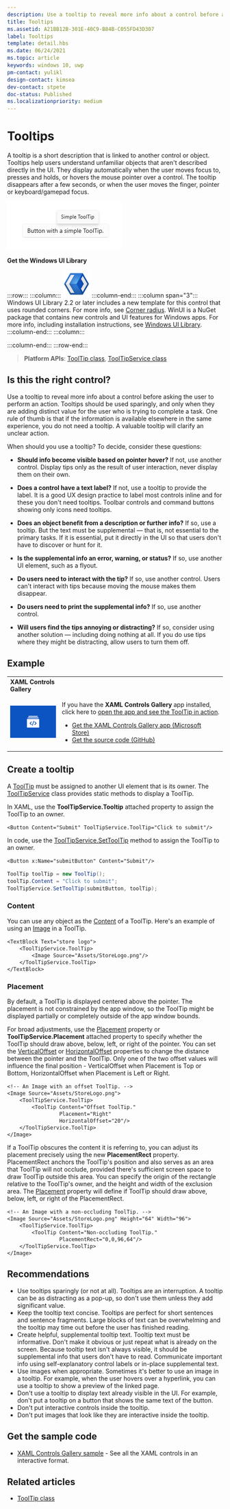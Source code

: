 ```yaml
---
description: Use a tooltip to reveal more info about a control before asking the user to perform an action.
title: Tooltips
ms.assetid: A21BB12B-301E-40C9-B84B-C055FD43D307
label: Tooltips
template: detail.hbs
ms.date: 06/24/2021
ms.topic: article
keywords: windows 10, uwp
pm-contact: yulikl
design-contact: kimsea
dev-contact: stpete
doc-status: Published
ms.localizationpriority: medium
---
```

# Tooltips

A tooltip is a short description that is linked to another control or object. Tooltips help users understand unfamiliar objects that aren't described directly in the UI. They display automatically when the user moves focus to, presses and holds, or hovers the mouse pointer over a control. The tooltip disappears after a few seconds, or when the user moves the finger, pointer or keyboard/gamepad focus.

![A tooltip](images/controls/tool-tip.png)

**Get the Windows UI Library**

:::row:::
   :::column:::
      ![WinUI logo](images/winui-logo-64x64.png)
   :::column-end:::
   :::column span="3":::
      Windows UI Library 2.2 or later includes a new template for this control that uses rounded corners. For more info, see [Corner radius](../style/rounded-corner.md). WinUI is a NuGet package that contains new controls and UI features for Windows apps. For more info, including installation instructions, see [Windows UI Library](/uwp/toolkits/winui/).
   :::column-end:::
   :::column:::

   :::column-end:::
:::row-end:::

> **Platform APIs**: [ToolTip class](/uwp/api/Windows.UI.Xaml.Controls.ToolTip), [ToolTipService class](/uwp/api/windows.ui.xaml.controls.tooltipservice)

## Is this the right control?

Use a tooltip to reveal more info about a control before asking the user to perform an action. Tooltips should be used sparingly, and only when they are adding distinct value for the user who is trying to complete a task. One rule of thumb is that if the information is available elsewhere in the same experience, you do not need a tooltip. A valuable tooltip will clarify an unclear action.

When should you use a tooltip? To decide, consider these questions:

- **Should info become visible based on pointer hover?**
    If not, use another control. Display tips only as the result of user interaction, never display them on their own.

- **Does a control have a text label?**
    If not, use a tooltip to provide the label. It is a good UX design practice to label most controls inline and for these you don't need tooltips. Toolbar controls and command buttons showing only icons need tooltips.

- **Does an object benefit from a description or further info?**
    If so, use a tooltip. But the text must be supplemental — that is, not essential to the primary tasks. If it is essential, put it directly in the UI so that users don't have to discover or hunt for it.

- **Is the supplemental info an error, warning, or status?**
    If so, use another UI element, such as a flyout.

- **Do users need to interact with the tip?**
    If so, use another control. Users can't interact with tips because moving the mouse makes them disappear.

- **Do users need to print the supplemental info?**
    If so, use another control.

- **Will users find the tips annoying or distracting?**
    If so, consider using another solution — including doing nothing at all. If you do use tips where they might be distracting, allow users to turn them off.

## Example

<table>
<th align="left">XAML Controls Gallery<th>
<tr>
<td><img src="images/xaml-controls-gallery-app-icon-sm.png" alt="XAML controls gallery"></img></td>
<td>
    <p>If you have the <strong>XAML Controls Gallery</strong> app installed, click here to <a href="xamlcontrolsgallery:/item/ToolTip">open the app and see the ToolTip in action</a>.</p>
    <ul>
    <li><a href="https://www.microsoft.com/store/productId/9MSVH128X2ZT">Get the XAML Controls Gallery app (Microsoft Store)</a></li>
    <li><a href="https://github.com/Microsoft/Xaml-Controls-Gallery">Get the source code (GitHub)</a></li>
    </ul>
</td>
</tr>
</table>

## Create a tooltip

A [ToolTip](/uwp/api/Windows.UI.Xaml.Controls.ToolTip) must be assigned to another UI element that is its owner. The [ToolTipService](/uwp/api/windows.ui.xaml.controls.tooltipservice) class provides static methods to display a ToolTip.

In XAML, use the **ToolTipService.Tooltip** attached property to assign the ToolTip to an owner.

```xaml
<Button Content="Submit" ToolTipService.ToolTip="Click to submit"/>
```

In code, use the [ToolTipService.SetToolTip](/uwp/api/windows.ui.xaml.controls.tooltipservice.settooltip) method to assign the ToolTip to an owner.

```xaml
<Button x:Name="submitButton" Content="Submit"/>
```

```csharp
ToolTip toolTip = new ToolTip();
toolTip.Content = "Click to submit";
ToolTipService.SetToolTip(submitButton, toolTip);
```

### Content

You can use any object as the [Content](/uwp/api/windows.ui.xaml.controls.contentcontrol.content) of a ToolTip. Here's an example of using an [Image](/uwp/api/windows.ui.xaml.controls.image) in a ToolTip.

```xaml
<TextBlock Text="store logo">
    <ToolTipService.ToolTip>
        <Image Source="Assets/StoreLogo.png"/>
    </ToolTipService.ToolTip>
</TextBlock>
```

### Placement

By default, a ToolTip is displayed centered above the pointer. The placement is not constrained by the app window, so the ToolTip might be displayed partially or completely outside of the app window bounds.

For broad adjustments, use the [Placement](/uwp/api/windows.ui.xaml.controls.tooltip.placement) property or **ToolTipService.Placement** attached property to specify whether the ToolTip should draw above, below, left, or right of the pointer. You can set the [VerticalOffset](/uwp/api/windows.ui.xaml.controls.tooltip.verticaloffset) or [HorizontalOffset](/uwp/api/windows.ui.xaml.controls.tooltip.horizontaloffset) properties to change the distance between the pointer and the ToolTip. Only one of the two offset values will influence the final position - VerticalOffset when Placement is Top or Bottom, HorizontalOffset when Placement is Left or Right.

```xaml
<!-- An Image with an offset ToolTip. -->
<Image Source="Assets/StoreLogo.png">
    <ToolTipService.ToolTip>
        <ToolTip Content="Offset ToolTip."
                 Placement="Right"
                 HorizontalOffset="20"/>
    </ToolTipService.ToolTip>
</Image>
```

If a ToolTip obscures the content it is referring to, you can adjust its placement precisely using the new **PlacementRect** property. PlacementRect anchors the ToolTip's position and also serves as an area that ToolTip will not occlude, provided there's sufficient screen space to draw ToolTip outside this area. You can specify the origin of the rectangle relative to the ToolTip's owner, and the height and width of the exclusion area. The [Placement](/uwp/api/windows.ui.xaml.controls.tooltip.placement) property will define if ToolTip should draw above, below, left, or right of the PlacementRect. 

```xaml
<!-- An Image with a non-occluding ToolTip. -->
<Image Source="Assets/StoreLogo.png" Height="64" Width="96">
    <ToolTipService.ToolTip>
        <ToolTip Content="Non-occluding ToolTip."
                 PlacementRect="0,0,96,64"/>
    </ToolTipService.ToolTip>
</Image>
```

## Recommendations

- Use tooltips sparingly (or not at all). Tooltips are an interruption. A tooltip can be as distracting as a pop-up, so don't use them unless they add significant value.
- Keep the tooltip text concise. Tooltips are perfect for short sentences and sentence fragments. Large blocks of text can be overwhelming and the tooltip may time out before the user has finished reading.
- Create helpful, supplemental tooltip text. Tooltip text must be informative. Don't make it obvious or just repeat what is already on the screen. Because tooltip text isn't always visible, it should be supplemental info that users don't have to read. Communicate important info using self-explanatory control labels or in-place supplemental text.
- Use images when appropriate. Sometimes it's better to use an image in a tooltip. For example, when the user hovers over a hyperlink, you can use a tooltip to show a preview of the linked page.
- Don't use a tooltip to display text already visible in the UI. For example, don't put a tooltip on a button that shows the same text of the button.
- Don't put interactive controls inside the tooltip.
- Don't put images that look like they are interactive inside the tooltip.

## Get the sample code

- [XAML Controls Gallery sample](https://github.com/Microsoft/Xaml-Controls-Gallery) - See all the XAML controls in an interactive format.

## Related articles

- [ToolTip class](/uwp/api/Windows.UI.Xaml.Controls.ToolTip)

